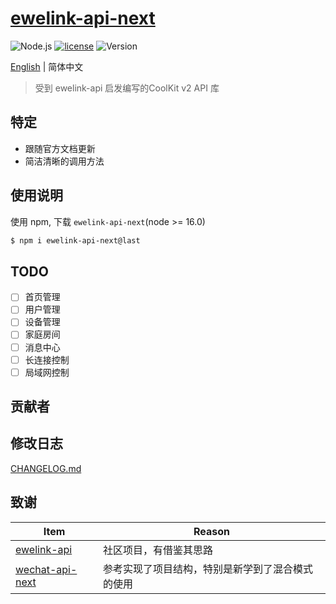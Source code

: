 # [ewelink-api-next](https://github.com/coolkit-carl/ewelink-api-next)

![Node.js](https://img.shields.io/badge/Node.js-17.8.0-pewter.svg?logo=Node.js&link=https://nodejs.org/cn)
[![license](https://img.shields.io/badge/license-MIT-blue.svg)](https://github.com/yanhaijing/jslib-base/blob/master/LICENSE)
![Version](https://img.shields.io/badge/Version-1.0.0-orange.svg?logo=SemVer&link=https://nodejs.org/cn)

[English](README.md) | 简体中文

> 受到 ewelink-api 启发编写的CoolKit v2 API 库

## 特定

- 跟随官方文档更新
- 简洁清晰的调用方法

## 使用说明

使用 npm, 下载 `ewelink-api-next`(node >= 16.0)

```bash
$ npm i ewelink-api-next@last
```
## TODO

- [ ] 首页管理
- [ ] 用户管理
- [ ] 设备管理
- [ ] 家庭房间
- [ ] 消息中心
- [ ] 长连接控制
- [ ] 局域网控制

## 贡献者


## 修改日志

[CHANGELOG.md](CHANGELOG.md)

## 致谢


| Item                                                           | Reason                   |
|----------------------------------------------------------------|--------------------------|
| [ewelink-api](https://github.com/skydiver/ewelink-api)         | 社区项目，有借鉴其思路              |
| [wechat-api-next](https://github.com/lblblong/wechat-api-next) | 参考实现了项目结构，特别是新学到了混合模式的使用 |
